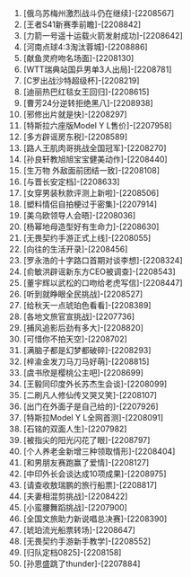 
1. [俄乌苏梅州激烈战斗仍在继续]-[2208567]
1. [王者S41新赛季前瞻]-[2208842]
1. [力箭一号遥十运载火箭发射成功]-[2208642]
1. [河南点球4:3淘汰蓉城]-[2208886]
1. [献鱼灵府吻名场面]-[2208130]
1. [WTT瑞典站国乒男单3人出局]-[2208781]
1. [C罗出战沙特超级杯]-[2208219]
1. [迪丽热巴红毯女王回归]-[2208615]
1. [曹芳24分逆转拒绝黑八]-[2208938]
1. [邪修出片就是快]-[2208297]
1. [特斯拉六座版Model Y L售价]-[2207958]
1. [多方辟谣房东税]-[2208589]
1. [路人王肌肉哥挑战全国冠军]-[2208270]
1. [孙良轩教旭旭宝宝健美动作]-[2208440]
1. [生万物 外敌面前团结一致]-[2208108]
1. [与晋长安定档]-[2208633]
1. [女穿男装秋款评测上新啦]-[2208506]
1. [塑料情侣自拍梗过于密集]-[2207914]
1. [美乌欧领导人会晤]-[2208036]
1. [杨幂地母造型好有生命力]-[2208630]
1. [无畏契约手游正式上线]-[2208055]
1. [向往的生活开录]-[2208456]
1. [罗永浩的十字路口首期对谈李想]-[2208324]
1. [俞敏洪辟谣新东方CEO被调查]-[2208543]
1. [董宇辉以武松的口吻给老虎写信]-[2208447]
1. [听到就睁眼全民挑战]-[2208527]
1. [给秋天一点琥珀色看看]-[2208389]
1. [各地文旅官宣挑战]-[2207736]
1. [捕风追影后劲有多大]-[2208820]
1. [可惜你不拍天空]-[2208702]
1. [满脑子都是幻梦都破碎]-[2208293]
1. [梓渝金发刀马刀马好萌]-[2208815]
1. [虞书欣是樱桃公主吧]-[2208699]
1. [王毅同印度外长苏杰生会谈]-[2208099]
1. [二刷凡人修仙传又哭又笑]-[2208107]
1. [出门在外面子是自己给的]-[2207926]
1. [特斯拉Model Y L全网首测]-[2208091]
1. [石铭的双面人生]-[2207982]
1. [被指尖的阳光闪花了眼]-[2208797]
1. [个人养老金新增三种领取情形]-[2208404]
1. [和男朋友赛跑赢了爱情]-[2208127]
1. [中印外长会谈达成10项成果]-[2208975]
1. [请查收敖瑞鹏的旅行船票]-[2208817]
1. [夫妻相混剪挑战]-[2208422]
1. [小蛮腰舞蹈挑战]-[2207900]
1. [全国文旅助力新说唱总决赛]-[2208390]
1. [琥珀流光船票转场]-[2208647]
1. [无畏契约手游新手教学]-[2208552]
1. [归队定档0825]-[2208158]
1. [孙恩盛跳了thunder]-[2207884]